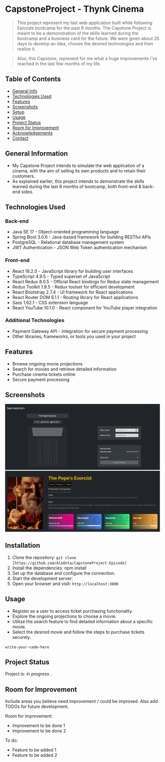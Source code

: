# CapstoneProject - Thynk Cinema
> This project represent my last web application built while following Epicode bootcamp for the past 6 months.
> The Capstone Project is meant to be a demonstration of the skills learned during the bootcamp and a business card for the future.
> We were given about 25 days to develop an idea, choose the desired technologies and then realize it.

> Also, this Capstone, represent for me what a huge improvements i've reached in the last few months of my life.

## Table of Contents
* [General Info](#general-information)
* [Technologies Used](#technologies-used)
* [Features](#features)
* [Screenshots](#screenshots)
* [Setup](#setup)
* [Usage](#usage)
* [Project Status](#project-status)
* [Room for Improvement](#room-for-improvement)
* [Acknowledgements](#acknowledgements)
* [Contact](#contact)
<!-- * [License](#license) -->


## General Information
- My Capstone Project intends to simulate the web application of a cinema, with the aim of selling its own products and to retain their customers.
- As explained earlier, this project intends to demonstrate the skills learned during the last 6 months of bootcamp, both front-end & back-end sides.


## Technologies Used

### Back-end

- Java SE 17 - Object-oriented programming language
- Spring Boot 3.0.6 - Java-based framework for building RESTful APIs
- PostgreSQL - Relational database management system
- JWT Authentication - JSON Web Token authentication mechanism

### Front-end

- React 18.2.0 - JavaScript library for building user interfaces
- TypeScript 4.9.5 - Typed superset of JavaScript
- React Redux 8.0.5 - Official React bindings for Redux state management
- Redux Toolkit 1.9.5 - Redux toolset for efficient development
- React Bootstrap 2.7.4 - UI framework for React applications
- React Router DOM 6.1.1 - Routing library for React applications
- Sass 1.62.1 - CSS extension language
- React YouTube 10.1.0 - React component for YouTube player integration

### Additional Technologies

- Payment Gateway API - Integration for secure payment processing
- Other libraries, frameworks, or tools you used in your project


## Features

- Browse ongoing movie projections
- Search for movies and retrieve detailed information
- Purchase cinema tickets online
- Secure payment processing


## Screenshots

![Example screenshot](./cinema_capstone_fe/src/assets/imgs/seats_selection.png)
![Example screenshot](./cinema_capstone_fe/src/assets/imgs/movie_card.png)


## Installation

1. Clone the repository: `git clone [https://github.com/AleOnta/CapstoneProject-Epicode]`
2. Install the dependencies:
npm install
4. Set up the database and configure the connection.
5. Start the development server:
5. Open your browser and visit: `http://localhost:3000`

## Usage

- Register as a user to access ticket purchasing functionality.
- Explore the ongoing projections to choose a movie.
- Utilize the search feature to find detailed information about a specific movie.
- Select the desired movie and follow the steps to purchase tickets securely.

`write-your-code-here`


## Project Status

Project is: _in progress_ .


## Room for Improvement

Include areas you believe need improvement / could be improved. Also add TODOs for future development.

Room for improvement:
- Improvement to be done 1
- Improvement to be done 2

To do:
- Feature to be added 1
- Feature to be added 2
